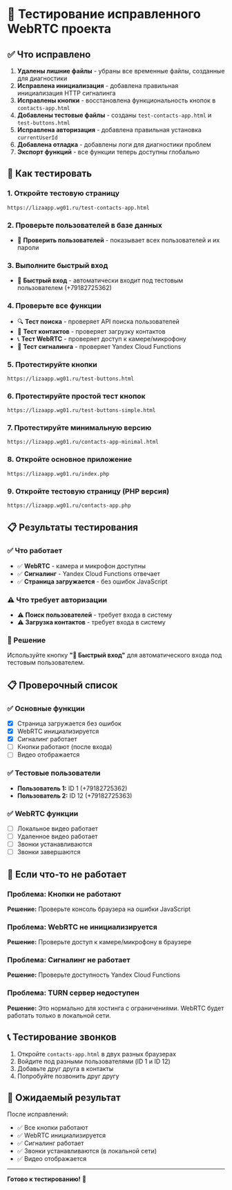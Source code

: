 # 🧪 Тестирование исправленного WebRTC проекта

## ✅ Что исправлено

1. **Удалены лишние файлы** - убраны все временные файлы, созданные для диагностики
2. **Исправлена инициализация** - добавлена правильная инициализация HTTP сигналинга
3. **Исправлены кнопки** - восстановлена функциональность кнопок в `contacts-app.html`
4. **Добавлены тестовые файлы** - созданы `test-contacts-app.html` и `test-buttons.html`
5. **Исправлена авторизация** - добавлена правильная установка `currentUserId`
6. **Добавлена отладка** - добавлены логи для диагностики проблем
7. **Экспорт функций** - все функции теперь доступны глобально

## 🚀 Как тестировать

### 1. Откройте тестовую страницу
```
https://lizaapp.wg01.ru/test-contacts-app.html
```

### 2. Проверьте пользователей в базе данных
- 👥 **Проверить пользователей** - показывает всех пользователей и их пароли

### 3. Выполните быстрый вход
- 🔑 **Быстрый вход** - автоматически входит под тестовым пользователем (+79182725362)

### 4. Проверьте все функции
- 🔍 **Тест поиска** - проверяет API поиска пользователей
- 👥 **Тест контактов** - проверяет загрузку контактов
- 📞 **Тест WebRTC** - проверяет доступ к камере/микрофону
- 📡 **Тест сигналинга** - проверяет Yandex Cloud Functions

### 5. Протестируйте кнопки
```
https://lizaapp.wg01.ru/test-buttons.html
```

### 6. Протестируйте простой тест кнопок
```
https://lizaapp.wg01.ru/test-buttons-simple.html
```

### 7. Протестируйте минимальную версию
```
https://lizaapp.wg01.ru/contacts-app-minimal.html
```

### 8. Откройте основное приложение
```
https://lizaapp.wg01.ru/index.php
```

### 9. Откройте тестовую страницу (PHP версия)
```
https://lizaapp.wg01.ru/contacts-app.php
```

## 📋 Результаты тестирования

### ✅ Что работает
- ✅ **WebRTC** - камера и микрофон доступны
- ✅ **Сигналинг** - Yandex Cloud Functions отвечает
- ✅ **Страница загружается** - без ошибок JavaScript

### ⚠️ Что требует авторизации
- ⚠️ **Поиск пользователей** - требует входа в систему
- ⚠️ **Загрузка контактов** - требует входа в систему

### 🔧 Решение
Используйте кнопку **"🔑 Быстрый вход"** для автоматического входа под тестовым пользователем.

## 📋 Проверочный список

### ✅ Основные функции
- [x] Страница загружается без ошибок
- [x] WebRTC инициализируется
- [x] Сигналинг работает
- [ ] Кнопки работают (после входа)
- [ ] Видео отображается

### ✅ Тестовые пользователи
- **Пользователь 1:** ID 1 (+79182725362)
- **Пользователь 2:** ID 12 (+79182725363)

### ✅ WebRTC функции
- [ ] Локальное видео работает
- [ ] Удаленное видео работает
- [ ] Звонки устанавливаются
- [ ] Звонки завершаются

## 🔧 Если что-то не работает

### Проблема: Кнопки не работают
**Решение:** Проверьте консоль браузера на ошибки JavaScript

### Проблема: WebRTC не инициализируется
**Решение:** Проверьте доступ к камере/микрофону в браузере

### Проблема: Сигналинг не работает
**Решение:** Проверьте доступность Yandex Cloud Functions

### Проблема: TURN сервер недоступен
**Решение:** Это нормально для хостинга с ограничениями. WebRTC будет работать только в локальной сети.

## 📞 Тестирование звонков

1. Откройте `contacts-app.html` в двух разных браузерах
2. Войдите под разными пользователями (ID 1 и ID 12)
3. Добавьте друг друга в контакты
4. Попробуйте позвонить друг другу

## 🎯 Ожидаемый результат

После исправлений:
- ✅ Все кнопки работают
- ✅ WebRTC инициализируется
- ✅ Сигналинг работает
- ✅ Звонки устанавливаются (в локальной сети)
- ✅ Видео отображается

---

**Готово к тестированию!** 🚀
